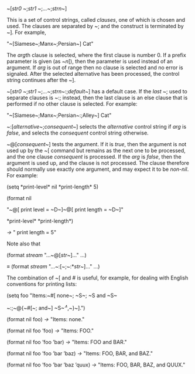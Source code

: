  



&#126;[*str0* &#126;;*str1* &#126;;*...*&#126;;*strn*&#126;] 



This is a set of control strings, called *clauses*, one of which is chosen and used. The clauses are separated by &#126;; and the construct is terminated by &#126;]. For example, 



"&#126;[Siamese&#126;;Manx&#126;;Persian&#126;] Cat" 



The *arg*th clause is selected, where the first clause is number 0. If a prefix parameter is given (as &#126;*n*[), then the parameter is used instead of an argument. If *arg* is out of range then no clause is selected and no error is signaled. After the selected alternative has been processed, the control string continues after the &#126;]. 



&#126;[*str0* &#126;;*str1* &#126;;*...*&#126;;*strn*&#126;:;*default*&#126;] has a default case. If the *last* &#126;; used to separate clauses is &#126;:; instead, then the last clause is an else clause that is performed if no other clause is selected. For example: 



"&#126;[Siamese&#126;;Manx&#126;;Persian&#126;:;Alley&#126;] Cat" 



&#126;:[*alternative*&#126;;*consequent*&#126;] selects the *alternative* control string if *arg* is *false*, and selects the *consequent* control string otherwise. 



&#126;@[*consequent*&#126;] tests the argument. If it is *true*, then the argument is not used up by the &#126;[ command but remains as the next one to be processed, and the one clause *consequent* is processed. If the *arg* is *false*, then the argument is used up, and the clause is not processed. The clause therefore should normally use exactly one argument, and may expect it to be *non-nil*. For example: 



(setq \*print-level\* nil \*print-length\* 5) 



(format nil 



"&#126;@[ print level = &#126;D&#126;]&#126;@[ print length = &#126;D&#126;]" 



\*print-level\* \*print-length\*) 



*→* " print length = 5" 



Note also that 



(format *stream* "...&#126;@[*str*&#126;]..." ...) 



*≡* (format *stream* "...&#126;:[&#126;;&#126;:\**str*&#126;]..." ...) 



The combination of &#126;[ and # is useful, for example, for dealing with English conventions for printing lists: 



(setq foo "Items:&#126;#[ none&#126;; &#126;S&#126;; &#126;S and &#126;S&#126; 



&#126;:;&#126;@\{&#126;#[&#126;; and&#126;] &#126;S&#126;<i><sup>∧</sup></i>,&#126;\}&#126;].") 







 



 



(format nil foo) *→* "Items: none." 



(format nil foo ’foo) *→* "Items: FOO." 



(format nil foo ’foo ’bar) *→* "Items: FOO and BAR." 



(format nil foo ’foo ’bar ’baz) *→* "Items: FOO, BAR, and BAZ." 



(format nil foo ’foo ’bar ’baz ’quux) *→* "Items: FOO, BAR, BAZ, and QUUX." 



